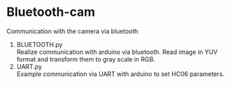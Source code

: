 # Bluetooth-cam
Communication with the camera via bluetooth  
1) BLUETOOTH.py  
Realize communication with arduino via bluetooth. Read image in YUV format and transform them to gray scale in RGB.  
2) UART.py  
Example communication via UART with arduino to set HC06 parameters.
